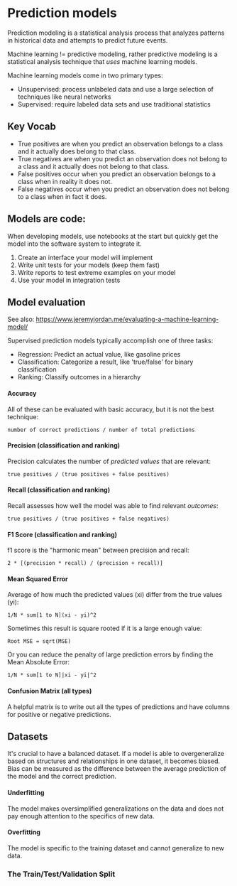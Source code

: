 # Prediction models

Prediction modeling is a statistical analysis process that analyzes patterns in
historical data and attempts to predict future events.

Machine learning != predictive modeling, rather predictive modeling is a statistical
analysis technique that _uses_ machine learning models.

Machine learning models come in two primary types:

- Unsupervised: process unlabeled data and use a large selection of techniques
  like neural networks
- Supervised: require labeled data sets and use traditional statistics

## Key Vocab

- True positives are when you predict an observation belongs to a class and it actually does belong to that class.
- True negatives are when you predict an observation does not belong to a class and it actually does not belong to that class.
- False positives occur when you predict an observation belongs to a class when in reality it does not.
- False negatives occur when you predict an observation does not belong to a class when in fact it does.

## Models are code:

When developing models, use notebooks at the start but quickly get the model
into the software system to integrate it.

1. Create an interface your model will implement
2. Write unit tests for your models (keep them fast)
3. Write reports to test extreme examples on your model
4. Use your model in integration tests

## Model evaluation

See also: https://www.jeremyjordan.me/evaluating-a-machine-learning-model/

Supervised prediction models typically accomplish one of three tasks:

- Regression: Predict an actual value, like gasoline prices
- Classification: Categorize a result, like 'true/false' for binary classification
- Ranking: Classify outcomes in a hierarchy

#### Accuracy

All of these can be evaluated with basic accuracy, but it is not the best technique:

```
number of correct predictions / number of total predictions
```

#### Precision (classification and ranking)

Precision calculates the number of _predicted values_ that are relevant:

```
true positives / (true positives + false positives)
```

#### Recall (classification and ranking)

Recall assesses how well the model was able to find relevant _outcomes_:

```
true positives / (true positives + false negatives)
```

#### F1 Score (classification and ranking)

f1 score is the "harmonic mean" between precision and recall:

```
2 * [(precision * recall) / (precision + recall)]
```

#### Mean Squared Error

Average of how much the predicted values (xi) differ from the true values (yi):

```
1/N * sum[1 to N](xi - yi)^2
```

Sometimes this result is square rooted if it is a large enough value:

```
Root MSE = sqrt(MSE)
```

Or you can reduce the penalty of large prediction errors by finding the Mean
Absolute Error:

```
1/N * sum[1 to N]|xi - yi|^2
```

#### Confusion Matrix (all types)

A helpful matrix is to write out all the types of predictions and have columns
for positive or negative predictions.

## Datasets

It's crucial to have a balanced dataset. If a model is able to overgeneralize
based on structures and relationships in one dataset, it becomes biased. Bias
can be measured as the difference between the average prediction of the model
and the correct prediction.

#### Underfitting

The model makes oversimplified generalizations on the data and does not pay
enough attention to the specifics of new data.

#### Overfitting

The model is specific to the training dataset and cannot generalize to new data.

### The Train/Test/Validation Split
